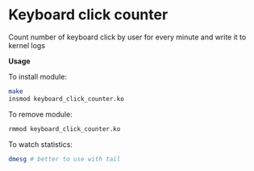 # Keyboard click counter

Count number of keyboard click by user for every minute and write it to kernel logs

**Usage**

To install module:
```bash
make
insmod keyboard_click_counter.ko
```

To remove module:
```bash
rmmod keyboard_click_counter.ko
```

To watch statistics:
```bash
dmesg # better to use with tail
```
